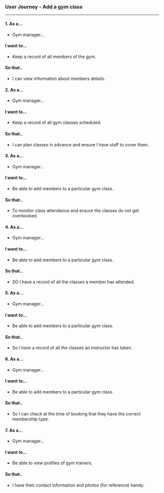 ### User Journey - Add a gym class
***

#### 1. As a...

* Gym manager...

#### I want to...

* Keep a record of all members of the gym.

#### So that..

* I can view information about members details.

#### 2. As a...

* Gym manager...

#### I want to...

* Keep a record of all gym classes scheduled.

#### So that..

* I can plan classes in advance and ensure I have staff to cover them.

#### 3. As a...

* Gym manager...

#### I want to...

* Be able to add members to a particular gym class.

#### So that..

* To monitor class attendance and ensure the classes do not get overbooked.

#### 4. As a...

* Gym manager...

#### I want to...

* Be able to add members to a particular gym class.

#### So that..

* SO I have a record of all the classes a member has attended.

#### 5. As a...

* Gym manager...

#### I want to...

* Be able to add members to a particular gym class.

#### So that..

* So I have a record of all the classes an instructor has taken.

#### 6. As a...

* Gym manager...

#### I want to...

* Be able to add members to a particular gym class.

#### So that..

* So I can check at the time of booking that they have the correct membership type.

#### 7. As a...

* Gym manager...

#### I want to...

* Be able to view profiles of gym trainers.

#### So that..

* I have their contact information and photos (for reference) handy.
